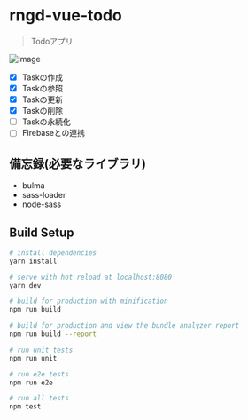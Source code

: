 # rngd-vue-todo

> Todoアプリ

![image](http://www.rinsymbol.sakura.ne.jp/github_images/rngd_todo.png)


* [x] Taskの作成
* [x] Taskの参照
* [x] Taskの更新
* [x] Taskの削除
* [ ] Taskの永続化
* [ ] Firebaseとの連携

## 備忘録(必要なライブラリ)

* bulma
* sass-loader
* node-sass

## Build Setup

``` bash
# install dependencies
yarn install

# serve with hot reload at localhost:8080
yarn dev

# build for production with minification
npm run build

# build for production and view the bundle analyzer report
npm run build --report

# run unit tests
npm run unit

# run e2e tests
npm run e2e

# run all tests
npm test
```
